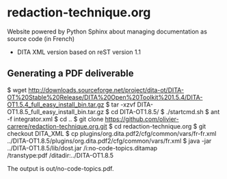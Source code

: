 redaction-technique.org
=======================

Website powered by Python Sphinx about managing documentation as source code (in French)
- DITA XML version based on reST version 1.1

Generating a PDF deliverable
----------------------------

$ wget http://downloads.sourceforge.net/project/dita-ot/DITA-OT%20Stable%20Release/DITA%20Open%20Toolkit%201.5.4/DITA-OT1.5.4_full_easy_install_bin.tar.gz
$ tar -xzvf DITA-OT1.8.5_full_easy_install_bin.tar.gz
$ cd DITA-OT1.8.5/
$ ./startcmd.sh
$ ant -f integrator.xml
$ cd ..
$ git clone https://github.com/olivier-carrere/redaction-technique.org.git
$ cd redaction-technique.org
$ git checkout DITA_XML
$ cp plugins/org.dita.pdf2/cfg/common/vars/fr-fr.xml \
  ../DITA-OT1.8.5/plugins/org.dita.pdf2/cfg/common/vars/fr.xml
$ java -jar ../DITA-OT1.8.5/lib/dost.jar /i:no-code-topics.ditamap \
  /transtype:pdf /ditadir:../DITA-OT1.8.5

The output is out/no-code-topics.pdf.
